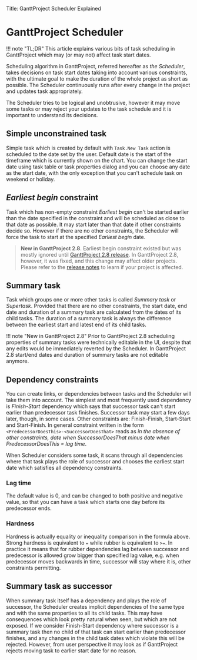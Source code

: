Title: GanttProject Scheduler Explained

# GanttProject Scheduler

!!! note "TL;DR"
    This article explains various bits of task scheduling in GanttProject which may (or may not)
    affect task start dates.


Scheduling algorithm in GanttProject, referred hereafter as *the Scheduler*, takes decisions on task start
dates taking into account various constraints, with the ultimate goal to make
the duration of the whole project as short as possible. The Scheduler continuously runs after every change in
the project and updates task appropriately.

The Scheduler tries to be logical and unobtrusive, however it may move some tasks or may reject your updates
to the task schedule and it is important to understand its decisions.


## Simple unconstrained task

Simple task which is created by default with ``Task.New Task`` action is scheduled to the date
set by the user. Default date is the start of the timeframe which is currently shown on the chart.
You can change the start date using task table or task properties dialog and you can choose any date as
the start date, with the only exception that you can't schedule task on weekend or holiday.

## _Earliest begin_ constraint

Task which has non-empty constraint *Earliest begin* can't be started earlier than the date specified in the constraint
and will be scheduled as close to that date as possible. It may start later than that date if other constraints decide so. However
if there are no other constraints, the Scheduler will force the task to start at the specified *Earliest begin* date.

> **New in GanttProject 2.8**. Earliest begin constraint existed but was mostly ignored until [GanttProject 2.8 release](/releases).
> In GanttProject 2.8, however, it was fixed, and this change may affect older projects. 
> Please refer to the [release notes](/releases/#_scheduler_audit_and_report) to learn if your project is affected.


## Summary task

Task which groups one or more other tasks is called *Summary task* or *Supertask*. Provided that there are no other
constraints, the start date, end date and duration of a summary task are calculated from the dates of its child tasks.
The duration of a summary task is always the difference between the earliest start and latest end of its child tasks.

!!! note "New in GanttProject 2.8"
    Prior to GanttProject 2.8 scheduling properties of summary tasks were technically editable in the UI,
    despite that any edits would be immediately reverted by the Scheduler. In GanttProject 2.8 start/end dates and duration of summary
    tasks are not editable anymore.


## Dependency constraints

You can create links, or dependencies between tasks and the Scheduler will take them into account. The simplest and most frequently used
dependency is _Finish-Start_ dependency which says that successor task can't start earlier than predecessor task finishes. Successor task
may start a few days later, though, in some cases. Other constraints are: Finish-Finish, Start-Start and Start-Finish. In general constraint
written in the form ``<PredecessorDoesThis>-<SuccessorDoesThat>`` reads as
_in the absence of other constraints, date when SuccessorDoesThat minus date when PredecessorDoesThis = lag time_.

When Scheduler considers some task, it scans through all dependencies where that task plays the role of successor and chooses the earliest
start date which satisfies all dependency constraints.

### Lag time
The default value is 0, and can be changed to both positive and negative value, so that you
can have a task which starts one day before its predecessor ends.

### Hardness
Hardness is actually equality or inequality comparison in the formula above. Strong hardness is equivalent to ``=`` while rubber is equivalent to ``>=``.
In practice it means that for rubber dependencies lag between successor and predecessor is allowed grow bigger than specified lag value,
e.g. when predecessor moves backwards in time, successor will stay where it is, other constraints permitting.

## Summary task as successor

When summary task itself has a dependency and plays the role of successor, the Scheduler creates implicit dependencies of the same type and with the
same properties to all its child tasks. This may have consequences which look pretty natural when seen, but which are not exposed.
If we consider Finish-Start dependency where successor is a summary task then no child of that task can
start earlier than predecessor finishes, and any changes in the child task dates which violate this will be rejected. However, from user perspective it may
look as if GanttProject rejects moving task to earlier start date for no reason.
